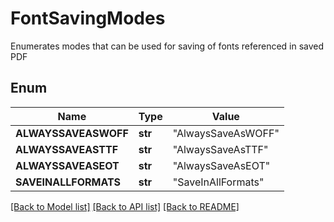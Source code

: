 # FontSavingModes
Enumerates modes that can be used for saving of fonts
referenced in saved PDF 
            

## Enum
Name | Type | Value
------------ | ------------- | -------------
**ALWAYSSAVEASWOFF** | **str** | "AlwaysSaveAsWOFF"
**ALWAYSSAVEASTTF** | **str** | "AlwaysSaveAsTTF"
**ALWAYSSAVEASEOT** | **str** | "AlwaysSaveAsEOT"
**SAVEINALLFORMATS** | **str** | "SaveInAllFormats"


[[Back to Model list]](../README.md#documentation-for-models) [[Back to API list]](../README.md#documentation-for-api-endpoints) [[Back to README]](../README.md)


